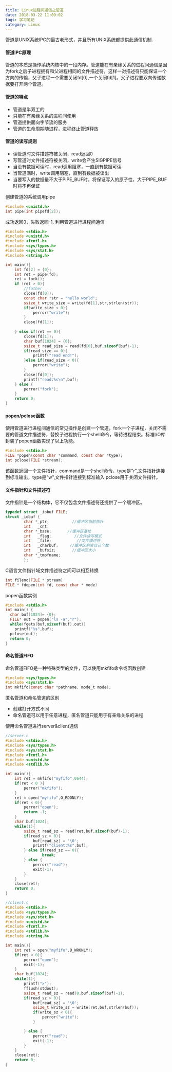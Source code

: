 ```yaml
---
title: Linux进程间通信之管道
date: 2018-03-22 11:09:02
tags: 学习笔记
category: Linux
---
```

管道是UNIX系统IPC的最古老形式，并且所有UNIX系统都提供此通信机制.
<!--more-->
#### 管道IPC原理
管道的本质是操作系统内核中的一段内存。管道能在有亲缘关系的进程间通信是因为fork之后子进程拥有和父进程相同的文件描述符，这样一对描述符只能保证一个方向的传输，父子进程一个需要关闭fd[0],一个关闭fd[1]。父子进程要双向传递数据要打开两个管道。
#### 管道的特点
- 管道是半双工的
- 只能在有亲缘关系的进程间使用
- 管道提供面向字节流的服务
- 管道的生命周期随进程，进程终止管道释放

#### 管道的读写规则
- 读管道时文件描述符被关闭，read返回0
- 写管道时文件描述符被关闭，write会产生SIGPIPE信号
- 当没有数据可读时，read调用阻塞，一直到有数据可读
- 当管道满时，write调用阻塞，直到有数据被读出
- 当要写入的数据量不大于PIPE_BUF时，将保证写入的原子性，大于PIPE_BUF时将不再保证

创建管道的系统调用pipe
``` c
#include <unistd.h>
int pipe(int pipefd[2]);
```
成功返回0，失败返回-1.
利用管道进行进程间通信
``` c
#include <stdio.h>
#include <unistd.h>
#include <fcntl.h>
#include <sys/types.h>
#include <sys/stat.h>
#include <string.h>

int main(){
	int fd[2] = {0};
	int ret = pipe(fd);
	ret = fork();
	if (ret > 0){
		//father
		close(fd[0]);
		const char *str = "hello world";
		ssize_t write_size = write(fd[1],str,strlen(str));
		if(write_size < 0){
			perror("write");
		}
		close(fd[1]);
					
	} else if(ret == 0){
		close(fd[1]);
		char buf[1024] = {0};
		ssize_t read_size = read(fd[0],buf,sizeof(buf)-1);
		if(read_size == 0){
			printf("read end!");
		}else if(read_size < 0){
			perror("write");
		}
		close(fd[0]);
		printf("read:%s\n",buf);
	} else {
		perror("fork");
	}
	return 0;
}
```
#### popen/pclose函数
使用管道进行进程间通信的常见操作是创建一个管道，fork一个子进程，关闭不需要的管道文件描述符，替换子进程执行一个shell命令，等待进程结束。标准I/O库封装了popen函数实现了以上功能。
``` c
#include <stdio.h>
FILE *popen(const char *command, const char *type);
int pclose(FILE *stream);
```
该函数返回一个文件指针，command是一个shell命令，type是"r",文件指针连接到标准输出，type是"w",文件指针连接到标准输入
pclose用于关闭文件指针。
#### 文件指针和文件描述符
文件指针是一个结构体，它不仅包含文件描述符还提供了一个缓冲区。
``` c
typedef struct _iobuf FILE;
struct _iobuf {
        char *_ptr;          //缓冲区当前指针
        int   _cnt;
        char *_base;       //缓冲区基址
        int   _flag;          //文件读写模式
        int   _file;           //文件描述符
        int   _charbuf;     //缓冲区剩余自己个数
        int   _bufsiz;       //缓冲区大小
        char *_tmpfname;
        };
```
C语言文件指针域文件描述符之间可以相互转换
``` c
int fileno(FILE * stream)
FILE * fdopen(int fd, const char * mode)
```
popen函数实例
``` c
#include <stdio.h>
int main() {
  char buf[1024]= {0};
  FILE* out = popen("ls -a","r");
  while(fgets(buf,sizeof(buf),out))
    printf("%s",buf);
  pclose(out);
  return 0;
}
```
#### 命名管道FIFO
命名管道FIFO是一种特殊类型的文件，可以使用mkfifo命令或函数创建
``` c
#include <sys/types.h>
#include <sys/stat.h>
int mkfifo(const char *pathname, mode_t mode);
```
匿名管道和命名管道的区别
- 创建打开方式不同
- 命名管道可以用于任意进程，匿名管道只能用于有亲缘关系的进程

使用命名管道进行server&client通信
``` c
//server.c
#include <stdio.h>
#include <sys/types.h>
#include <sys/stat.h>
#include <fcntl.h>
#include <unistd.h>
#include <stdlib.h>

int main(){
	int ret = mkfifo("myfifo",0644);
	if(ret < 0 ){
		perror("mkfifo");
	}
	ret = open("myfifo",O_RDONLY);
	if(ret < 0){
		perror("open");
		return -1;
	}
	char buf[1024];
	while(1){
		ssize_t read_sz = read(ret,buf,sizeof(buf)-1);
		if(read_sz > 0){
			buf[read_sz] = '\0';
			printf("client:%s",buf);
		} else if(read_sz == 0){
				break;
		} else {
			perror("read");
			exit(-1);
		}
	}
	close(ret);
	return 0;
}
```
```c
//client.c
#include <stdio.h>
#include <sys/types.h>
#include <sys/stat.h>
#include <unistd.h>
#include <fcntl.h>
#include <stdlib.h>
#include <string.h>

int main(){
	int ret = open("myfifo",O_WRONLY);
	if(ret < 0){
		perror("open");
		exit(-1);
	}
	char buf[1024];
	while(1){
		printf(">");
		fflush(stdout);
		ssize_t read_sz = read(0,buf,sizeof(buf)-1);
		if(read_sz > 0){
			buf[read_sz] = '\0';
			ssize_t write_sz = write(ret,buf,strlen(buf));
			if(write_sz < 0){
				perror("write");
			}

		} else {
			perror("read");
			exit(-1);
		}
	}
	close(ret);
	return 0;
}
```